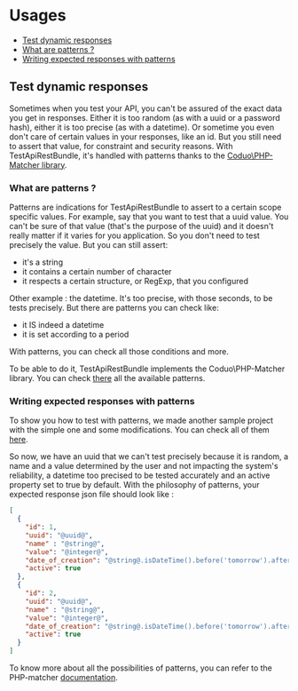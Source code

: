 # Usages

* [Test dynamic responses](#test-dynamic-responses)
* [What are patterns ?](#what-are-patterns)
* [Writing expected responses with patterns](#writing-expected-responses-with-patterns)
    
## Test dynamic responses

Sometimes when you test your API, you can't be assured of the exact data you get in responses. Either it is too random (as with a uuid or a password hash), either it is too precise (as with a datetime). Or sometime you even don't care of certain values in your responses, like an id. But you still need to assert that value, for constraint and security reasons. With TestApiRestBundle, it's handled with patterns thanks to the [Coduo\PHP-Matcher library](https://github.com/coduo/php-matcher). 

### What are patterns ?

Patterns are indications for TestApiRestBundle to assert to a certain scope specific values. For example, say that you want to test that a uuid value. You can't be sure of that value (that's the purpose of the uuid) and it doesn't really matter if it varies for you application. So you don't need to test precisely the value. But you can still assert:
* it's a string
* it contains a certain number of character
* it respects a certain structure, or RegExp, that you configured

Other example : the datetime. It's too precise, with those seconds, to be tests precisely. But there are patterns you can check like:
* it IS indeed a datetime
* it is set according to a period

With patterns, you can check all those conditions and more.

To be able to do it, TestApiRestBundle implements the Coduo\PHP-Matcher library. You can check [there](https://github.com/coduo/php-matcher) all the available patterns.

### Writing expected responses with patterns

To show you how to test with patterns, we made another sample project with the simple one and some modifications. You can check all of them [here](../../Tests/sampleProject/src/PatternBundle/).

So now, we have an uuid that we can't test precisely because it is random, a name and a value determined by the user and not impacting the system's reliability, a datetime too precised to be tested accurately and an active property set to true by default. With the philosophy of patterns, your expected response json file should look like :
         
```json
[
  {
    "id": 1,
    "uuid": "@uuid@",
    "name" : "@string@",
    "value": "@integer@",
    "date_of_creation": "@string@.isDateTime().before('tomorrow').after('yesterday')",
    "active": true
  },
  {
    "id": 2,
    "uuid": "@uuid@",
    "name" : "@string@",
    "value": "@integer@",
    "date_of_creation": "@string@.isDateTime().before('tomorrow').after('yesterday')",
    "active": true
  }
]
```

To know more about all the possibilities of patterns, you can refer to the PHP-matcher [documentation](https://github.com/coduo/php-matcher).